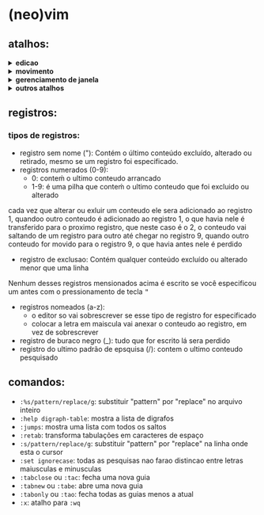 # (neo)vim

## atalhos:
<details>
  <summary><b>edicao</b></summary>
  <UL>
  <LI> <kbd>>></kbd> ou <kbd><<</kbd> no modo normal: altera recuo da linha </LI>
  <LI> <kbd>A</kbd> no modo normal: atalho para <kbd>$</kbd><kbd>a</kbd> </LI>
  <LI> <kbd>I</kbd> no modo normal: atalho para <kbd>^</kbd><kbd>i</kbd> </LI>
  <LI> <kbd>O</kbd> no modo normal: insere uma linha acima, move o cursos para nova linha e entra no modo insert </LI>
  <LI> <kbd>a</kbd> no modo normal: entrar no modo insert do lado direito do caractere </LI>
  <LI> <kbd>c</kbd><kbd>i</kbd><kbd>"</kbd> no modo normal: na linha onde está o cursor, apaga o conteudo que estiver entre aspas duplas, coloca o curso entre as aspas e entre no modo insert onde está o cursor </LI>
  <LI> <kbd>g</kbd><kbd>U</kbd><kbd>U</kbd> no modo normal: mudar todas as palavras da linha para maiusculas </LI>
  <LI> <kbd>g</kbd><kbd>U</kbd><kbd>i</kbd><kbd>w</kbd> no modo normal: mudar letras das palavras para maiusculas </LI>
  <LI> <kbd>g</kbd><kbd>g</kbd><kbd>=</kbd><kbd>G</kbd> no modo normal: corrigir indentação do codigo inteiro </LI>
  <LI> <kbd>g</kbd><kbd>u</kbd><kbd>i</kbd><kbd>w</kbd> no modo normal: mudar letras das palavras para minusculas </LI>
  <LI> <kbd>g</kbd><kbd>u</kbd><kbd>u</kbd> no modo normal: mudar todas as palavras da linha para minusculas </LI>
  <LI> <kbd>o</kbd> no modo normal: insere uma linha abaixo, move o cursos para nova linha e entra no modo insert </LI>
  <LI> <kbd>s</kbd> no modo normal: apaga o caractere sobre o cursor e entra no modo insert </LI>
  <LI> <kbd>ctrl</kbd><kbd>a</kbd> no modo normal: incrementa um numero onde o cursor esta localizado </LI>
  <LI> <kbd>ctrl</kbd><kbd>x</kbd> no modo normal: decrementa um numero onde o cursor esta localizado </LI>
  <LI> <kbd>ctrol</kbd><kbd>u</kbd> no modo insert: esclua tudo que estiver antes do cursor no modo insert </LI>
  <LI> <kbd>ctrol</kbd><kbd>d</kbd> no modo insert: recue a indentação da linha atual no modo insert </LI>
  <LI> <kbd>ctrol</kbd><kbd>t</kbd> no modo insert: aumente a indentação da linha atual no modo insert </LI>
  <LI> <kbd>ctrol</kbd><kbd>o</kbd> no modo insert: alterna para o modo normal e apos algima ação, automaticamente volta para o modo insert </LI>
  <LI> <kbd>ctrol</kbd><kbd>R</kbd><code>reg</code> no modo insert: permite adicionar ao buffer o conteudo do registro especificado em <code>reg</code> </LI>
  </UL>
</details>

<details>
  <summary><b>movimento</b></summary>
  <UL>
  <LI> <kbd>$</kbd> no modo normal: ir para a ultima coluna da linha </LI>
  <LI> <kbd>0</kbd> ou <kbd>|</kbd> no modo normal: ir para a primeira coluna da linha </LI>
  <LI> <kbd>H</kbd> no modo normal: mover cursor para o topo da janela </LI>
  <LI> <kbd>L</kbd> no modo normal: mover cursor para a parte inferior da janela </LI>
  <LI> <kbd>M</kbd> no modo normal: mover cursor para o centro da janela </LI>
  <LI> <kbd>^</kbd> no modo normal: ir para o primeiro caractere da linha </LI>
  <LI> <kbd>b</kbd> no modo normal: saltar retrocedendo palavras </LI>
  <LI> <kbd>ctrol</kbd><kbd>i</kbd> no modo normal: saltar para a proxima posicao do cursor </LI>
  <LI> <kbd>ctrol</kbd><kbd>o</kbd> no modo normal: saltar para a posicao anterior do cursor </LI>
  <LI> <kbd>e</kbd> no modo normal: saltar retrocedendo palavras mantendo o cursor no ultimo caractere </LI>
  <LI> <kbd>f</kbd>{caractere} no modo normal: saltar para a proxima ocorrencia do caractere e deixar o cursor sobre o caractere encontado </LI>
  <LI> <kbd>F</kbd>{caractere} no modo normal: faz a mesma coisa do atalho <kbd>f</kbd> porém de forma reversa </LI>
  <LI> <kbd>g_</kbd> no modo normal: ir para o ultimo caractere da linha </LI>
  <LI> <kbd>t</kbd>{caractere} no modo normal: saltar para a proxima ocorrencia do caractere e deixar o cursor no lado esquerdo do caractere encontado </LI>
  <LI> <kbd>T</kbd>{caractere} no modo normal: faz a mesma coisa do atalho <kbd>T</kbd> porém de forma reversa</LI>
  <LI> <kbd>w</kbd> no modo normal: saltar palavras </LI>
  <LI> <kbd>z</kbd><kbd>b</kbd> no modo normal: mover linha para a parte inferior da janela </LI>
  <LI> <kbd>z</kbd><kbd>t</kbd> no modo normal: mover linha para o topo da janela </LI>
  <LI> <kbd>z</kbd><kbd>z</kbd> no modo normal: mover linha para o centro da janela </LI>
  <LI> <kbd>ctrol</kbd><kbd>x</kbd><kbd>ctrol</kbd><kbd>y</kbd> no modo insert: mover a tela para cima sem sair do modo insert </LI>
  <LI> <kbd>ctrol</kbd><kbd>x</kbd><kbd>ctrol</kbd><kbd>e</kbd> no modo insert: mover a tela para baixo sem sair do modo insert </LI>
  </UL>
</details>

<details>
  <summary><b>gerenciamento de janela</b></summary>
  <UL>
  <LI> <kbd>ctrol</kbd><kbd>w</kbd> <kbd>+</kbd> no modo normal: almenta a altura da janela </LI>
  <LI> <kbd>ctrol</kbd><kbd>w</kbd> <kbd>-</kbd> no modo normal: diminue a altura da janela </LI>
  <LI> <kbd>ctrol</kbd><kbd>w</kbd> <kbd><</kbd> no modo normal: diminue a largura da janela </LI>
  <LI> <kbd>ctrol</kbd><kbd>w</kbd> <kbd>=</kbd> no modo normal: corrige o tamanho de todas as janelas </LI>
  <LI> <kbd>ctrol</kbd><kbd>w</kbd> <kbd>></kbd> no modo normal: aumenta a largura da janela </LI>
  <LI> <kbd>ctrol</kbd><kbd>w</kbd> <kbd>r</kbd> no modo normal: troca a posição das janelas </LI>
  <LI> <kbd>ctrol</kbd><kbd>w</kbd>+<kbd>c</kbd> no modo normal: fecha uma janela </LI>
  <LI> <kbd>ctrol</kbd><kbd>w</kbd>+{<kbd>H</kbd>,<kbd>J</kbd>,<kbd>K</kbd>,<kbd>L</kbd>} no modo normal: move a janela em destaque para um dos cantos da tela </LI>
  <LI> <kbd>g</kbd><kbd>T</kbd> no modo normal: alterna para a guia anterior </LI>
  <LI> <kbd>g</kbd><kbd>t</kbd> no modo normal: alterna para a proxima guia </LI>
  </UL>
</details>

<details>
  <summary><b>outros atalhos</b></summary>
  <UL>
  <LI> <kbd>"</kbd><kbd>a</kbd> no modo normal: digitar <kbd>"</kbd> representa uma entrada de registro e a letra seria o slot do registro, pode outra letra alem de <kbd>a</kbd>, apos isso basta digitar algum comando de corte </LI>
  <LI> <kbd>Z</kbd><kbd>Z</kbd> no modo normal: salva e sai, atalho para <code>:wq</code> </LI>
  <LI> <kbd>&#42;</kbd> no modo normal: pesquisa a palavra que esta sob o cursor </LI>
  <LI> <kbd>c</kbd><kbd>g</kbd><kbd>n</kbd> no modo normal: ao buscar uma palavra no vim usando o comando <code>/palavra</code>, digitar a combinação de comandos vai deletar a palavra, voce digita algo e muda para o modo normal, em seguida "atualiza" as outras ocorrencias da palavra apertando <kbd>.</kbd> </LI>
  <LI> <kbd>ctrol</kbd><kbd>v</kbd> no modo normal: entra no modo visual com seleção em modo bloco </LI>
  <LI> <kbd>g</kbd><kbd>&#42;</kbd> no modo normal: pesquisa a palavra que esta sob o cursor com combinacao parcial </LI>
  <LI> <kbd>z</kbd><kbd>M</kbd> no modo normal: fecha todas as dobras </LI>
  <LI> <kbd>z</kbd><kbd>R</kbd> no modo normal: abre todas as dobras </LI>
  <LI> <kbd>z</kbd><kbd>c</kbd> no modo normal: fecha uma dobra </LI>
  <LI> <kbd>z</kbd><kbd>f</kbd>{movimento} no modo normal: permite criar uma dobra a partir de um movimento </LI>
  <LI> <kbd>z</kbd><kbd>o</kbd> no modo normal: abre uma dobra </LI>
  <LI> <kbd>esc</kbd> ou <kbd>ctrol</kbd><kbd>c</kbd> ou <kbd>ctrol</kbd><kbd>[</kbd> em qualquer outro modo: ir para o modo normal </LI>
  </UL>
</details>

## registros:
### tipos de registros:
* registro sem nome ("): Contém o último conteúdo excluído, alterado ou retirado, mesmo se um registro foi especificado.
* registros numerados (0-9):
    * 0: conteḿ o ultimo conteudo arrancado
    * 1-9: é uma pilha que conteḿ o ultimo conteudo que foi excluido ou alterado

cada vez que alterar ou exluir um conteudo ele sera adicionado ao registro 1, quandoo outro conteudo
é adicionado ao registro 1, o que havia nele é transferido para o proximo registro, que neste caso é
o 2, o conteudo vai saltando de um registro para outro até chegar no registro 9, quando outro conteudo
for movido para o registro 9, o que havia antes nele é perdido

* registro de exclusao: Contém qualquer conteúdo excluído ou alterado menor que uma linha

Nenhum desses registros mensionados acima é escrito se você especificou um antes com o pressionamento de tecla <kbd>"</kbd>

* registros nomeados (a-z):
    * o editor so vai sobrescrever se esse tipo de registro for especificado
    * colocar a letra em maiscula vai anexar o conteudo ao registro, em vez de sobrescrever
* registro de buraco negro (\_): tudo que for escrito lá sera perdido
* registro do ultimo padrão de epsquisa (/): contem o ultimo conteudo pesquisado

## comandos:
* `:%s/pattern/replace/g`: substituir "pattern" por "replace" no arquivo inteiro
* `:help digraph-table`: mostra a lista de digrafos
* `:jumps`: mostra uma lista com todos os saltos
* `:retab`: transforma tabulações em caracteres de espaço
* `:s/pattern/replace/g`: substituir "pattern" por "replace" na linha onde esta o cursor
* `:set ignorecase`: todas as pesquisas nao farao distincao entre letras maiusculas e minusculas
* `:tabclose` ou `:tac`: fecha uma nova guia
* `:tabnew` ou `:tabe`: abre uma nova guia
* `:tabonly` ou `:tao`: fecha todas as guias menos a atual
* `:x`: atalho para `:wq`
